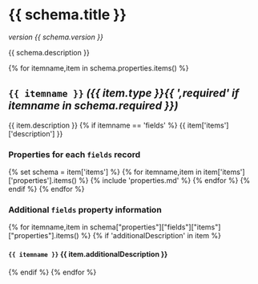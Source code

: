 # {{ schema.title }} 

_version {{ schema.version }}_

{{ schema.description }}

{% for itemname,item in schema.properties.items() %}
## `{{ itemname }}` _({{ item.type }}{{ ',required' if itemname in schema.required }})_
{{ item.description }}
{% if itemname == 'fields' %}
{{ item['items']['description'] }}
### Properties for each `fields` record
{% set schema = item['items'] %}
{% for itemname,item in item['items']['properties'].items() %}
{% include 'properties.md' %}
{% endfor %}
{% endif %}
{% endfor %}

### Additional `fields` property information

{% for itemname,item in schema["properties"]["fields"]["items"]["properties"].items() %}
{% if 'additionalDescription' in item %}
#### `{{ itemname }}` {{ item.additionalDescription }}
{% endif %}
{% endfor %}
